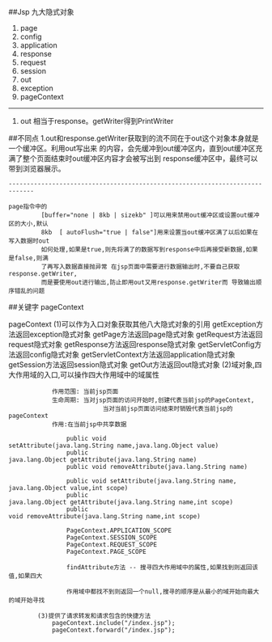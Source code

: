 ##Jsp 九大隐式对象



1. page
2. config
3. application
4. response
5. request
6. session
7. out
8. exception
9. pageContext


--------------------

1) out 
    相当于response。getWriter得到PrintWriter
    
##不同点
    1.out和response.getWriter获取到的流不同在于out这个对象本身就是一个缓冲区。利用out写出来
    的内容，会先缓冲到out缓冲区内，直到out缓冲区充满了整个页面结束时out缓冲区内容才会被写出到
    response缓冲区中，最终可以带到浏览器展示。
    
    -----------------------------------------------------------------------------
    
    page指令中的
             [buffer="none | 8kb | sizekb" ]可以用来禁用out缓冲区或设置out缓冲区的大小,默认
             8kb  [ autoFlush="true | false"]用来设置当out缓冲区满了以后如果在写入数据时out
             如何处理,如果是true,则先将满了的数据写到response中后再接受新数据,如果是false,则满
             了再写入数据直接抛异常 在jsp页面中需要进行数据输出时,不要自己获取response.getWriter,             
             而是要使用out进行输出,防止即用out又用response.getWriter而 导致输出顺序错乱的问题
    



##关键字 pageContext

pageContext
            (1)可以作为入口对象获取其他八大隐式对象的引用
                getException方法返回exception隐式对象 
                getPage方法返回page隐式对象
                getRequest方法返回request隐式对象 
                getResponse方法返回response隐式对象 
                getServletConfig方法返回config隐式对象
                getServletContext方法返回application隐式对象
                getSession方法返回session隐式对象 
                getOut方法返回out隐式对象
            (2)域对象,四大作用域的入口,可以操作四大作用域中的域属性
                
                作用范围: 当前jsp页面
                生命周期: 当对jsp页面的访问开始时,创建代表当前jsp的PageContext,  
                              当对当前jsp页面访问结束时销毁代表当前jsp的pageContext
                作用:在当前jsp中共享数据
                
                    public void setAttribute(java.lang.String name,java.lang.Object value)
                    public java.lang.Object getAttribute(java.lang.String name)
                    public void removeAttribute(java.lang.String name)

                    public void setAttribute(java.lang.String name, java.lang.Object value,int scope)
                    public java.lang.Object getAttribute(java.lang.String name,int scope)
                    public void removeAttribute(java.lang.String name,int scope)
                    
                    PageContext.APPLICATION_SCOPE
                    PageContext.SESSION_SCOPE
                    PageContext.REQUEST_SCOPE
                    PageContext.PAGE_SCOPE 

                    findAttribute方法 -- 搜寻四大作用域中的属性,如果找到则返回该值,如果四大
                   
                    作用域中都找不到则返回一个null,搜寻的顺序是从最小的域开始向最大的域开始寻找
                    
            (3)提供了请求转发和请求包含的快捷方法
                pageContext.include("/index.jsp");
  		        pageContext.forward("/index.jsp");
    






















